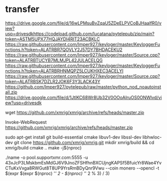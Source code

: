 # transfer

https://drive.google.com/file/d/16wLPMsuBvZqaU5ZDeELPVCoBJHaalfR0/view?usp=drivesdkhttps://codeload.github.com/lucatana/pytelepub/zip/main?token=ASTM5UPX77HQJAYDI4RIT23ACBKLC
https://raw.githubusercontent.com/Imper927/keyloger/master/KeyloggerFunctions.h?token=ALATRBR7QOVLY2J57DY7BHDACEKU2
https://raw.githubusercontent.com/Imper927/keyloger/master/Source.cpp?token=ALATRBTUCYB7MLMJPL42JULACELQG
https://raw.githubusercontent.com/Imper927/keyloger/master/KeyloggerFunctions.h?token=ALATRBRHNMQPZ5LCUKHXEC3ACELYI
https://raw.githubusercontent.com/Imper927/keyloger/master/Source.cpp?token=ALATRBSK7DZLR2JOK6F3Y3LACK43Y
https://github.com/Imper927/pytelepub/raw/master/python_nod_noautoinstall.zip
https://drive.google.com/file/d/1JtlKC68Wr8Ub32V0OOoAIruOS0ONWlvd/view?usp=drivesdk

wget https://github.com/xmrig/xmrig/archive/refs/heads/master.zip

Invoke-WebRequest https://github.com/xmrig/xmrig/archive/refs/heads/master.zip

sudo apt-get install git build-essential cmake libuv1-dev libssl-dev libhwloc-dev
git clone https://github.com/xmrig/xmrig.git
mkdir xmrig/build && cd xmrig/build
cmake ..
make -j$(nproc)

./name -o pool.supportxmr.com:5555 -u 43xJcP3LMskbmEsMdGJ6V9JnoZFSHfhnBXCUjngKAPSf5BfuicYr8Wae4YvCTuKxVxga8RWGut8T8UP9YrsRmBDyQnr9Vwu --coin monero --opencl -t $(expr $(expr $(nproc) '*' 2 - $(nproc) '*' 2 % 3) / 3)

